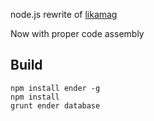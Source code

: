 node.js rewrite of [likamag](http://github.com/zemlanin/likamag)

Now with proper code assembly

## Build ##
	
    npm install ender -g
    npm install
    grunt ender database
